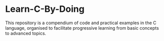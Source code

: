 # Learn-C-By-Doing
This repository is a compendium of code and practical examples in the C language, organised to facilitate progressive learning from basic concepts to advanced topics. 
